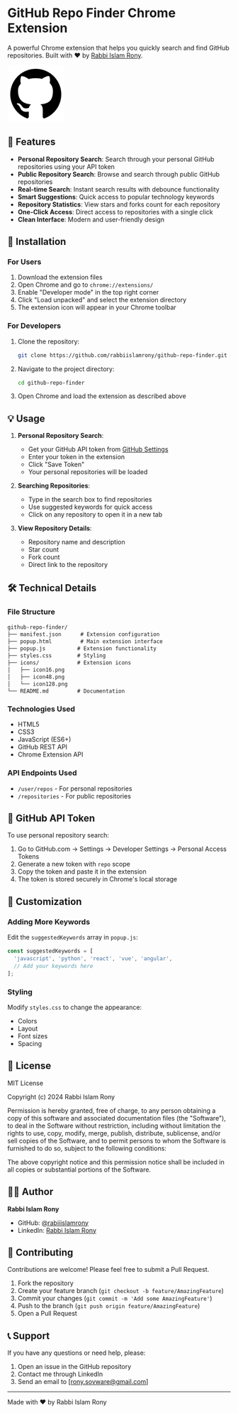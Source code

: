 # GitHub Repo Finder Chrome Extension

A powerful Chrome extension that helps you quickly search and find GitHub repositories. Built with ❤️ by [Rabbi Islam Rony](https://github.com/rabbiislamrony).

![GitHub Repo Finder](icons/icon128.png)

## 🌟 Features

- **Personal Repository Search**: Search through your personal GitHub repositories using your API token
- **Public Repository Search**: Browse and search through public GitHub repositories
- **Real-time Search**: Instant search results with debounce functionality
- **Smart Suggestions**: Quick access to popular technology keywords
- **Repository Statistics**: View stars and forks count for each repository
- **One-Click Access**: Direct access to repositories with a single click
- **Clean Interface**: Modern and user-friendly design

## 🚀 Installation

### For Users
1. Download the extension files
2. Open Chrome and go to `chrome://extensions/`
3. Enable "Developer mode" in the top right corner
4. Click "Load unpacked" and select the extension directory
5. The extension icon will appear in your Chrome toolbar

### For Developers
1. Clone the repository:
   ```bash
   git clone https://github.com/rabbiislamrony/github-repo-finder.git
   ```
2. Navigate to the project directory:
   ```bash
   cd github-repo-finder
   ```
3. Open Chrome and load the extension as described above

## 💡 Usage

1. **Personal Repository Search**:
   - Get your GitHub API token from [GitHub Settings](https://github.com/settings/tokens)
   - Enter your token in the extension
   - Click "Save Token"
   - Your personal repositories will be loaded

2. **Searching Repositories**:
   - Type in the search box to find repositories
   - Use suggested keywords for quick access
   - Click on any repository to open it in a new tab

3. **View Repository Details**:
   - Repository name and description
   - Star count
   - Fork count
   - Direct link to the repository

## 🛠️ Technical Details

### File Structure
```
github-repo-finder/
├── manifest.json      # Extension configuration
├── popup.html         # Main extension interface
├── popup.js          # Extension functionality
├── styles.css        # Styling
├── icons/            # Extension icons
│   ├── icon16.png
│   ├── icon48.png
│   └── icon128.png
└── README.md         # Documentation
```

### Technologies Used
- HTML5
- CSS3
- JavaScript (ES6+)
- GitHub REST API
- Chrome Extension API

### API Endpoints Used
- `/user/repos` - For personal repositories
- `/repositories` - For public repositories

## 🔑 GitHub API Token

To use personal repository search:
1. Go to GitHub.com → Settings → Developer Settings → Personal Access Tokens
2. Generate a new token with `repo` scope
3. Copy the token and paste it in the extension
4. The token is stored securely in Chrome's local storage

## 🎨 Customization

### Adding More Keywords
Edit the `suggestedKeywords` array in `popup.js`:
```javascript
const suggestedKeywords = [
  'javascript', 'python', 'react', 'vue', 'angular',
  // Add your keywords here
];
```

### Styling
Modify `styles.css` to change the appearance:
- Colors
- Layout
- Font sizes
- Spacing

## 📝 License

MIT License

Copyright (c) 2024 Rabbi Islam Rony

Permission is hereby granted, free of charge, to any person obtaining a copy
of this software and associated documentation files (the "Software"), to deal
in the Software without restriction, including without limitation the rights
to use, copy, modify, merge, publish, distribute, sublicense, and/or sell
copies of the Software, and to permit persons to whom the Software is
furnished to do so, subject to the following conditions:

The above copyright notice and this permission notice shall be included in all
copies or substantial portions of the Software.

## 👨‍💻 Author

**Rabbi Islam Rony**
- GitHub: [@rabiiislamrony](https://github.com/rabbiislamrony)
- LinkedIn: [Rabbi Islam Rony](https://www.linkedin.com/in/rabbiislamrony)

## 🤝 Contributing

Contributions are welcome! Please feel free to submit a Pull Request.

1. Fork the repository
2. Create your feature branch (`git checkout -b feature/AmazingFeature`)
3. Commit your changes (`git commit -m 'Add some AmazingFeature'`)
4. Push to the branch (`git push origin feature/AmazingFeature`)
5. Open a Pull Request

## 📞 Support

If you have any questions or need help, please:
1. Open an issue in the GitHub repository
2. Contact me through LinkedIn
3. Send an email to [rony.sovware@gmail.com]

---

Made with ❤️ by Rabbi Islam Rony